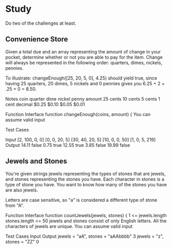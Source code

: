 
# Study

Do two of the challenges at least.

## Convenience Store

Given a total due and an array representing the amount of change in your pocket, determine whether or not you are able to pay for the item. Change will always be represented in the following order: quarters, dimes, nickels, pennies.

To illustrate: changeEnough([25, 20, 5, 0], 4.25) should yield true, since having 25 quarters, 20 dimes, 5 nickels and 0 pennies gives you 6.25 + 2 + .25 + 0 = 8.50.

Notes
coin quarter dime nickel penny
amount 25 cents 10 cents 5 cents 1 cent
decimal $0.25 $0.10 $0.05 $0.01

Function Interface
function changeEnough(coins, amount) {
You can assume valid input

Test Cases

Input [2, 100, 0, 0] [0, 0, 20, 5] [30, 40, 20, 5] [10, 0, 0, 50] [1, 0, 5, 219]
Output 14.11 false 0.75 true 12.55 true 3.85 false 19.99 false

## Jewels and Stones

You're given strings jewels representing the types of stones that are jewels, and stones representing the stones you have. Each character in stones is a type of stone you have. You want to know how many of the stones you have are also jewels.

Letters are case sensitive, so "a" is considered a different type of stone from "A".

Function Interface
function countJewels(jewels, stones) {
1 <= jewels.length
stones.length <= 50
jewels and stones consist of only English letters.
All the characters of jewels are unique.
You can assume valid input

Test Cases
Input Output
jewels = "aA", stones = "aAAbbbb" 3
jewels = "z", stones = "ZZ" 0
